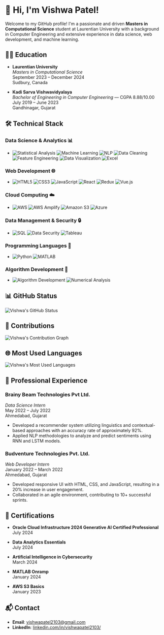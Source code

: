 # 👋 Hi, I'm Vishwa Patel!

Welcome to my GitHub profile! I'm a passionate and driven **Masters in Computational Science** student at Laurentian University with a background in Computer Engineering and extensive experience in data science, web development, and machine learning.

## 🧑‍🎓 Education

- **Laurentian University**  
  *Masters in Computational Science*  
  September 2023 – December 2024  
  Sudbury, Canada

- **Kadi Sarva Vishwavidyalaya**  
  *Bachelor of Engineering in Computer Engineering* — CGPA 8.88/10.00  
  July 2019 – June 2023  
  Gandhinagar, Gujarat

## 🛠️ Technical Stack

### **Data Science & Analytics** 📊
- ![Statistical Analysis](https://img.shields.io/badge/-Statistical%20Analysis-blue) ![Machine Learning](https://img.shields.io/badge/-Machine%20Learning-yellow) ![NLP](https://img.shields.io/badge/-NLP-green) ![Data Cleaning](https://img.shields.io/badge/-Data%20Cleaning-orange) ![Feature Engineering](https://img.shields.io/badge/-Feature%20Engineering-red) ![Data Visualization](https://img.shields.io/badge/-Data%20Visualization-purple) ![Excel](https://img.shields.io/badge/-Excel-lightgrey)

### **Web Development** 🌐
- ![HTML5](https://img.shields.io/badge/-HTML5-ff5722) ![CSS3](https://img.shields.io/badge/-CSS3-1572B6) ![JavaScript](https://img.shields.io/badge/-JavaScript-F7DF1C) ![React](https://img.shields.io/badge/-React-61DAFB) ![Redux](https://img.shields.io/badge/-Redux-764ABC) ![Vue.js](https://img.shields.io/badge/-Vue.js-42b883)

### **Cloud Computing** ☁️
- ![AWS](https://img.shields.io/badge/-AWS-232F3E) ![AWS Amplify](https://img.shields.io/badge/-AWS%20Amplify-00A1E0) ![Amazon S3](https://img.shields.io/badge/-Amazon%20S3-569A31) ![Azure](https://img.shields.io/badge/-Microsoft%20Azure-0078D4)

### **Data Management & Security** 🔒
- ![SQL](https://img.shields.io/badge/-SQL-003B57) ![Data Security](https://img.shields.io/badge/-Data%20Security-FF6F61) ![Tableau](https://img.shields.io/badge/-Tableau-E97627)

### **Programming Languages** 🐍
- ![Python](https://img.shields.io/badge/-Python-3776AB) ![MATLAB](https://img.shields.io/badge/-MATLAB-FC4F4F)

### **Algorithm Development** 🧠
- ![Algorithm Development](https://img.shields.io/badge/-Algorithm%20Development-0084FF) ![Numerical Analysis](https://img.shields.io/badge/-Numerical%20Analysis-2D72D9)

## 📊 GitHub Status

![Vishwa's GitHub Status](https://github-readme-stats.vercel.app/api?username=Vishwa-patel21&show_icons=true&hide_title=false&hide=prs&count_private=true&include_all_commits=true&hide_border=true&theme=radical)

## 📅 Contributions

![Vishwa's Contribution Graph](https://github-readme-streak-stats.herokuapp.com/?user=Vishwa-patel21&hide_border=true&theme=radical)

## 🌐 Most Used Languages

![Vishwa's Most Used Languages](https://github-readme-stats.vercel.app/api/top-langs/?username=Vishwa-patel21&hide_title=false&hide=html&layout=compact&theme=radical)


## 💼 Professional Experience

### **Brainy Beam Technologies Pvt Ltd.**
*Data Science Intern*  
May 2022 – July 2022  
Ahmedabad, Gujarat

- Developed a recommender system utilizing linguistics and contextual-based approaches with an accuracy rate of approximately 92%.
- Applied NLP methodologies to analyze and predict sentiments using RNN and LSTM models.

### **Budventure Technologies Pvt. Ltd.**
*Web Developer Intern*  
January 2022 – March 2022  
Ahmedabad, Gujarat

- Developed responsive UI with HTML, CSS, and JavaScript, resulting in a 20% increase in user engagement.
- Collaborated in an agile environment, contributing to 10+ successful sprints.

## 📜 Certifications

- **Oracle Cloud Infrastructure 2024 Generative AI Certified Professional**  
  July 2024

- **Data Analytics Essentials**  
  July 2024

- **Artificial Intelligence in Cybersecurity**  
  March 2024

- **MATLAB Onramp**  
  January 2024

- **AWS S3 Basics**  
  January 2023

## 📬 Contact

- **Email**: [vishwapatel2103@gmail.com](mailto:vishwapatel2103@gmail.com)
- **LinkedIn**: [linkedin.com/in/vishwapatel2103/](https://linkedin.com/in/vishwapatel2103)


